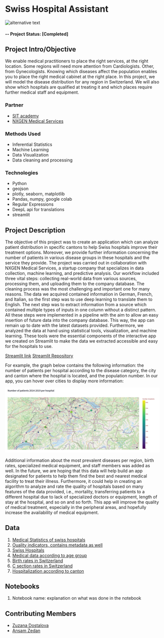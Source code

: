 # Swiss Hospital Assistant



![alternative text](https://encrypted-tbn0.gstatic.com/images?q=tbn:ANd9GcRnzH-O7qsG29l9Gv7t6i26QRsf2mvvIqB40A&usqp=CAU)


#### -- Project Status: [Completed]

## Project Intro/Objective
We enable medical practitioners to place the right services, at the right location. Some regions will need more attention from Cardiologists. Other, from Gynecologists. Knowing which diseases affect the population enables you to place the right medical cabinet at the right place. In this project, we will model the disease distribution for any region in Switzerland. We will also show which hospitals are qualified at treating it and which places require further medical staff and equipment.

### Partner
* [SIT academy](https://sit.academy/)
* [NXGEN Medical Services](https://nms.health/)

### Methods Used
* Inferential Statistics
* Machine Learning
* Data Visualization
* Data cleaning and processing

### Technologies
* Python
* geojson
* plotly, seaborn, matplotlib
* Pandas, numpy, google colab
* Regular Expressions
* DeepL api for translations
* streamlit

## Project Description 

The objective of this project was to create an application which can analyze patient distribution in specific cantons to help Swiss hospitals improve their treatment options. Moreover, we provide further information concerning the number of patients in various disease groups in these hospitals and the service they provide.
The project was carried out in collaboration with NXGEN Medical Services, a startup company that specializes in data collection, machine learning, and predictive analysis. 
Our workflow included three vital steps: collecting real-world data from various sources, processing them, and uploading them to the company database. The cleaning process was the most challenging and important one for many reasons. The data we acquired contained information in German, French, and Italian, so the first step was to use deep learning to translate them to English. The next step was to extract information from a source which contained multiple types of inputs in one column without a distinct pattern. All these steps were implemented in a pipeline with the aim to allow an easy insertion of future data into the company database. This way, the app can remain up to date with the latest datasets provided. Furthermore, we analyzed the data at hand using statistical tools, visualization, and machine learning. These tools were the essential components of the interactive app we created on Streamlit to make the data we extracted accessible and easy for the hospitals to use.

[Streamlit link](https://share.streamlit.io/ansamz/hospitals-and-diseases-in-switzerland/main/notebooks/AZ-streamlit.py)
[Streamlit Repository](https://github.com/ansamz/Streamlit-app-hospitals-and-diseases)

For example, the graph below contains the following information: the number of patients per hospital according to the disease category, the city and canton where the hospital is located, and the population number. In our app, you can hover over cities to display more information:

![alternative text](/screenshot/Screenshot_20220503_102849.png)

Additional information about the most prevalent diseases per region, birth rates, specialized medical equipment, and staff members was added as well.
In the future, we are hoping that this data will help build an app designated for patients to help them find the best and nearest medical facility to treat their illness. Furthermore, it could help in creating an algorithm to analyze and rate the quality of hospitals based on many features of the data provided, i.e., mortality, transferring patients to a different hospital due to lack of specialized doctors or equipment, length of stay at the hospital, and so on and so forth. 
This app will improve the quality of medical treatment, especially in the peripheral areas, and hopefully increase the availability of medical equipment.


## Data

1. [Medical Statistics of swiss hospitals](https://www.bfs.admin.ch/bfs/de/home/statistiken/kataloge-datenbanken/tabellen.assetdetail.20044205.html)
2. [Ouality indicators, contains metadata as well](https://www.bag.admin.ch/bag/de/home/zahlen-und-statistiken/zahlen-fakten-zu-spitaelern/qualitaetsindikatoren-der-schweizer-akutspitaeler/qualitaetsindikatoren-dokumentation.html)
3. [Swiss Hospitals](https://www.bag.admin.ch/bag/de/home/zahlen-und-statistiken/zahlen-fakten-zu-spitaelern/kennzahlen-der-schweizer-spitaeler.html)
4. [Medical data according to age group](https://www.bfs.admin.ch/bfs/de/home/statistiken/kataloge-datenbanken/tabellen.assetdetail.20044114.html)
5. [Birth rates in Switzerland](https://www.bfs.admin.ch/bfs/de/home/statistiken/kataloge-datenbanken/tabellen.assetdetail.21826833.html)
6. [C section rates in Switzerland](https://www.bfs.admin.ch/bfs/de/home/statistiken/kataloge-datenbanken/tabellen.assetdetail.20044115.html)
7. [Hospitalization according to canton](https://www.bfs.admin.ch/bfs/de/home/statistiken/kataloge-datenbanken/tabellen.assetdetail.20044061.html)


## Notebooks

1. Notebook name: explanation on what was done in the notebook


## Contributing Members

 - [Zuzana Dostalova](https://github.com/zuzanadostalova)
 - [Ansam Zedan](https://github.com/ansamz)
